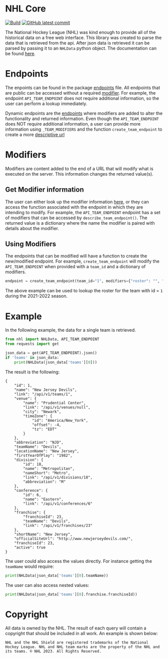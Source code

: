 # NHL Core

[![Build](https://github.com/barbacbd/nhl/workflows/Build/badge.svg?branch=main&event=push)](https://github.com/barbacbd/nhl/actions/workflows/python-app.yml)
[![GitHub latest commit](https://img.shields.io/github/last-commit/barbacbd/nhl)](https://github.com/barbacbd/nhl/commit/)

The National Hockey League (NHL) was kind enough to provide all of the historical data on a free web interface. This library was created to parse the data that is retrieved from the api. After json data is retrieved it can be parsed by passing it to an `NHLData` python object. The documentation can be found [here](https://barbacbd.github.io/nhl/).

# Endpoints

The enpoints can be found in the package [endpoints](https://github.com/barbacbd/nhl/blob/main/src/nhl_core/endpoints.py) file. All endpoints that are public can be accessed without a required [modifier](#modifiers). For example, the endpoint `API_TEAM_ENDPOINT` does not require additional information, so the user can perform a lookup immediately. 

Dynamic endpoints are the [endpoints](https://github.com/barbacbd/nhl/blob/main/src/nhl_core/endpoints.py) where modifiers are added to alter the functionality and returned information. Even though the `API_TEAM_ENDPOINT` does NOT require additional information, a user can provide more information using `_TEAM_MODIFIERS` and the function `create_team_endpoint` to create a more [descriptive url](#using-modifiers)

# Modifiers

Modifiers are content added to the end of a URL that will modify what is executed on the server. This information changes the returned value(s). 

## Get Modifier information

The user can either look up the modifier information [here](https://github.com/barbacbd/nhl/blob/main/src/nhl_core/endpoints.py), or they can access the function associated with the endpoint in which they are intending to modify. For example, the `API_TEAM_ENDPOINT` endpoint has a set of modifiers that can be accessed by `describe_team_endpoint()`. The returned value is a dictionary where the name the modifier is paired with details about the modifier.

## Using Modifiers

The endpoints that can be modified will have a function to create the new/modified endpoint. For example, `create_team_endpoint` will modify the `API_TEAM_ENDPOINT` when provided with a `team_id` and a dictionary of modifiers. 

```python
endpoint = create_team_endpoint(team_id="1", modifiers={"roster": "", "season": "20212022"})
```

The above example can be used to lookup the roster for the team with id = `1` during the 2021-2022 season. 

# Example 

In the following example, the data for a single team is retrieved.

```python
from nhl import NHLData, API_TEAM_ENDPOINT
from requests import get

json_data = get(API_TEAM_ENDPOINT).json()
if 'teams' in json_data:
    print(NHLData(json_data['teams'][0]))
```

The result is the following:

```
{
    "id": 1,
    "name": "New Jersey Devils",
    "link": "/api/v1/teams/1",
    "venue": {
        "name": "Prudential Center",
        "link": "/api/v1/venues/null",
        "city": "Newark",
        "timeZone": {
            "id": "America/New_York",
            "offset": -4,
            "tz": "EDT"
        }
    },
    "abbreviation": "NJD",
    "teamName": "Devils",
    "locationName": "New Jersey",
    "firstYearOfPlay": "1982",
    "division": {
        "id": 18,
        "name": "Metropolitan",
        "nameShort": "Metro",
        "link": "/api/v1/divisions/18",
        "abbreviation": "M"
    },
    "conference": {
        "id": 6,
        "name": "Eastern",
        "link": "/api/v1/conferences/6"
    },
    "franchise": {
        "franchiseId": 23,
        "teamName": "Devils",
        "link": "/api/v1/franchises/23"
    },
    "shortName": "New Jersey",
    "officialSiteUrl": "http://www.newjerseydevils.com/",
    "franchiseId": 23,
    "active": true
}
```

The user could also access the values directly. For instance getting the `teamName` would require:

```python
print(NHLData(json_data['teams'][0].teamName))
```

The user can also access nested values:

```python
print(NHLData(json_data['teams'][0].franchise.franchiseId))
```

# Copyright

All data is owned by the NHL. The result of each query will contain a copyright that should be included in all work. An example is shown below:

```
NHL and the NHL Shield are registered trademarks of the National Hockey League. NHL and NHL team marks are the property of the NHL and its teams. © NHL 2023. All Rights Reserved.
```